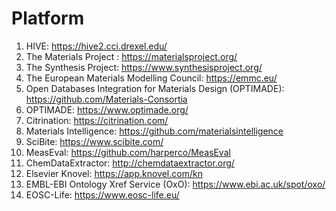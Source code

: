 # Platform
1. HIVE: https://hive2.cci.drexel.edu/
2. The Materials Project : https://materialsproject.org/
3. The Synthesis Project: https://www.synthesisproject.org/
4. The European Materials Modelling Council: https://emmc.eu/
5. Open Databases Integration for Materials Design (OPTIMADE): https://github.com/Materials-Consortia
6. OPTIMADE: https://www.optimade.org/
7. Citrination: https://citrination.com/
8. Materials Intelligence: https://github.com/materialsintelligence
9. SciBite: https://www.scibite.com/
10. MeasEval: https://github.com/harperco/MeasEval
11. ChemDataExtractor: http://chemdataextractor.org/
12. Elsevier Knovel: https://app.knovel.com/kn
13. EMBL-EBI Ontology Xref Service (OxO): https://www.ebi.ac.uk/spot/oxo/
14. EOSC-Life: https://www.eosc-life.eu/
